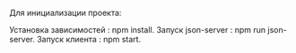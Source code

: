 Для инициализации проекта:

Установка зависимостей : npm install.
Запуск json-server : npm run json-server.
Запуск клиента : npm start.
